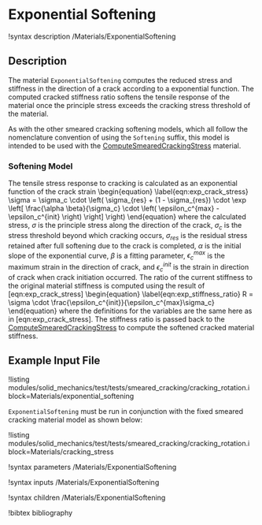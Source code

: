 # Exponential Softening

!syntax description /Materials/ExponentialSoftening

## Description

The material `ExponentialSoftening` computes the reduced stress and stiffness
in the direction of a crack according to a exponential function. The computed
cracked stiffness ratio softens the tensile response of the material once the
principle stress exceeds the cracking stress threshold of the material.

As with the other smeared cracking softening models, which all follow the
nomenclature convention of using the `Softening` suffix, this model is intended
to be used with the [ComputeSmearedCrackingStress](/ComputeSmearedCrackingStress.md)
material.

### Softening Model

The tensile stress response to cracking is calculated as an exponential function
of the crack strain
\begin{equation}
  \label{eqn:exp_crack_stress}
  \sigma = \sigma_c \cdot \left( \sigma_{res} + (1 - \sigma_{res}) \cdot
       \exp \left[ \frac{\alpha \beta}{\sigma_c} \cdot \left( \epsilon_c^{max}
       - \epsilon_c^{init} \right) \right] \right)
\end{equation}
where the calculated stress, $\sigma$ is the principle stress along the direction
of the crack, $\sigma_c$ is the stress threshold beyond which cracking occurs,
$\sigma_{res}$ is the residual stress retained after full softening due to the
crack is completed, $\alpha$ is the initial slope of the exponential curve,
$\beta$ is a fitting parameter, $\epsilon_c^{max}$ is the maximum strain in the
direction of crack, and $\epsilon_c^{init}$ is the strain in direction of crack
when crack initiation occurred.
The ratio of the current stiffness to the original material stiffness is
computed using the result of [eqn:exp_crack_stress]
\begin{equation}
  \label{eqn:exp_stiffness_ratio}
  R = \sigma \cdot \frac{\epsilon_c^{init}}{\epsilon_c^{max}\sigma_c}
\end{equation}
where the definitions for the variables are the same here as in
[eqn:exp_crack_stress]. The stiffness ratio is passed back to the
[ComputeSmearedCrackingStress](/ComputeSmearedCrackingStress.md)
to compute the softened cracked material stiffness.


## Example Input File

!listing modules/solid_mechanics/test/tests/smeared_cracking/cracking_rotation.i block=Materials/exponential_softening

`ExponentialSoftening` must be run in conjunction with the fixed smeared cracking material model as shown below:

!listing modules/solid_mechanics/test/tests/smeared_cracking/cracking_rotation.i block=Materials/cracking_stress

!syntax parameters /Materials/ExponentialSoftening

!syntax inputs /Materials/ExponentialSoftening

!syntax children /Materials/ExponentialSoftening

!bibtex bibliography
